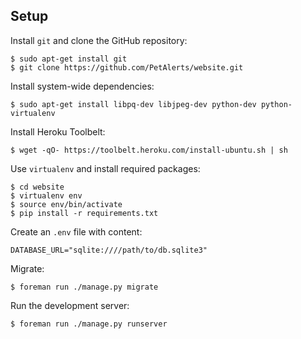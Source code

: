 ## Setup

Install `git` and clone the GitHub repository:
    
    $ sudo apt-get install git
    $ git clone https://github.com/PetAlerts/website.git

Install system-wide dependencies:

    $ sudo apt-get install libpq-dev libjpeg-dev python-dev python-virtualenv

Install Heroku Toolbelt:

    $ wget -qO- https://toolbelt.heroku.com/install-ubuntu.sh | sh

Use `virtualenv` and install required packages:

    $ cd website
    $ virtualenv env
    $ source env/bin/activate
    $ pip install -r requirements.txt

Create an `.env` file with content:

    DATABASE_URL="sqlite:////path/to/db.sqlite3"

Migrate:

    $ foreman run ./manage.py migrate

Run the development server:

    $ foreman run ./manage.py runserver
